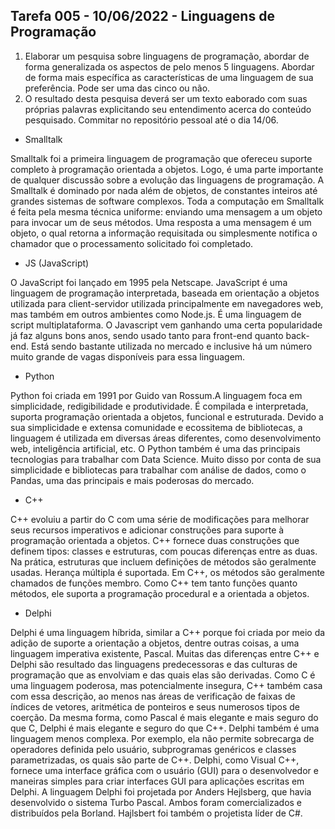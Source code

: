 ## Tarefa 005 - 10/06/2022 - Linguagens de Programação

1. Elaborar um pesquisa sobre linguagens de programação, abordar de forma generalizada os aspectos de pelo menos 5 linguagens. Abordar de forma mais específica as características de uma linguagem de sua preferência. Pode ser uma das cinco ou não.
2. O resultado desta pesquisa deverá ser um texto eaborado com suas próprias palavras explicitando seu entendimento acerca do conteúdo pesquisado.
Commitar no repositório pessoal até o dia 14/06.

- Smalltalk

Smalltalk foi a primeira linguagem de programação que ofereceu suporte completo à programação orientada a objetos. Logo, é uma parte importante de qualquer discussão sobre a evolução das linguagens de programação.
A Smalltalk é dominado por nada além de objetos, de constantes inteiros até grandes sistemas de software complexos. Toda a computação em Smalltalk é feita pela mesma técnica uniforme: enviando uma mensagem a um objeto para invocar um de seus métodos. Uma resposta a uma mensagem é um objeto, o qual retorna a informação requisitada ou simplesmente notifica o chamador que o processamento solicitado foi completado.

- JS (JavaScript)

O JavaScript foi lançado em 1995 pela Netscape. JavaScript é uma linguagem de programação interpretada, baseada em orientação a objetos utilizada para client-servidor utilizada principalmente em navegadores web, mas também em outros ambientes como Node.js. É uma linguagem de script multiplataforma.
O Javascript vem ganhando uma certa popularidade já faz alguns bons anos, sendo usado tanto para front-end quanto back-end. Está sendo bastante utilizada no mercado e inclusive há um número muito grande de vagas disponíveis para essa linguagem.

- Python

Python foi criada em 1991 por Guido van Rossum.A linguagem foca em simplicidade, redigibilidade e produtividade. É compilada e interpretada, suporta programação orientada a objetos, funcional e estruturada. Devido a sua simplicidade e extensa comunidade e ecossitema de bibliotecas, a linguagem é utilizada em diversas áreas diferentes, como desenvolvimento web, inteligência artificial, etc.
O Python também é uma das principais tecnologias para trabalhar com Data Science. Muito disso por conta de sua simplicidade e bibliotecas para trabalhar com análise de dados, como o Pandas, uma das principais e mais poderosas do mercado.

- C++

C++ evoluiu a partir do C com uma série de modificações para melhorar seus recursos imperativos e adicionar construções para suporte à programação orientada a objetos. C++ fornece duas construções que definem tipos: classes e estruturas, com poucas diferenças entre as duas. Na prática, estruturas que incluem definições de métodos são geralmente usadas. Herança múltipla é suportada.
Em C++, os métodos são geralmente chamados de funções membro. Como C++ tem tanto funções quanto métodos, ele suporta a programação procedural e a orientada a objetos.

- Delphi

Delphi é uma linguagem híbrida, similar a C++ porque foi criada por meio da adição de suporte a orientação a objetos, dentre outras coisas, a uma linguagem imperativa existente, Pascal. Muitas das diferenças
entre C++ e Delphi são resultado das linguagens predecessoras e das culturas de programação que as envolviam e das quais elas são derivadas. Como C é uma linguagem poderosa, mas potencialmente insegura, C++ também casa com essa descrição, ao menos nas áreas de verificação de faixas de índices de vetores, aritmética de ponteiros e seus numerosos tipos de coerção. Da mesma forma, como Pascal é mais elegante e mais seguro do que C, Delphi é mais elegante e seguro do que C++. Delphi também é uma linguagem menos complexa. Por exemplo, ela não permite sobrecarga de operadores definida pelo usuário, subprogramas genéricos e classes parametrizadas, os quais são parte de C++.
Delphi, como Visual C++, fornece uma interface gráfica com o usuário (GUI) para o desenvolvedor e maneiras simples para criar interfaces GUI para aplicações escritas em Delphi. A linguagem Delphi foi projetada por Anders Hejlsberg, que havia desenvolvido o sistema Turbo Pascal. Ambos foram comercializados e distribuídos pela Borland. Hajlsbert foi também o projetista líder de C#.

